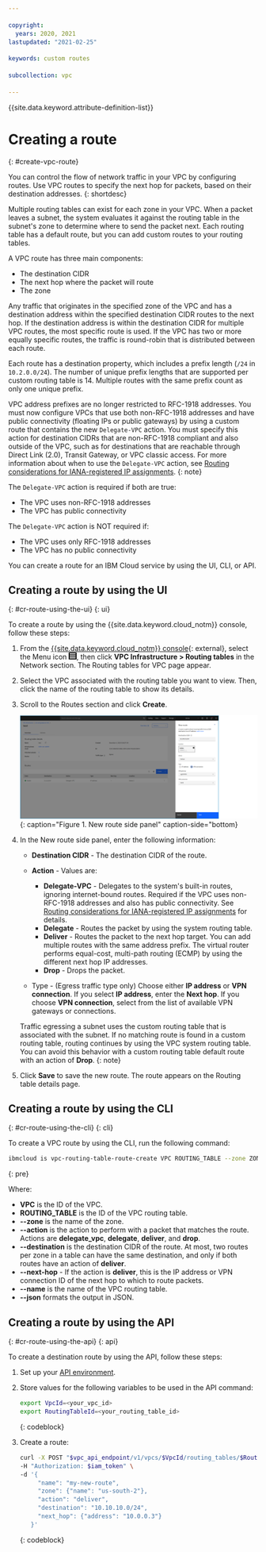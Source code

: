 ```yaml
---

copyright:
  years: 2020, 2021
lastupdated: "2021-02-25"

keywords: custom routes

subcollection: vpc

---
```


{{site.data.keyword.attribute-definition-list}}

# Creating a route
{: #create-vpc-route}

You can control the flow of network traffic in your VPC by configuring routes. Use VPC routes to specify the next hop for packets, based on their destination addresses.
{: shortdesc}

Multiple routing tables can exist for each zone in your VPC. When a packet leaves a subnet, the system evaluates it against the routing table in the subnet's zone to determine where to send the packet next. Each routing table has a default route, but you can add custom routes to your routing tables.

A VPC route has three main components:

* The destination CIDR
* The next hop where the packet will route
* The zone

Any traffic that originates in the specified zone of the VPC and has a destination address within the specified destination CIDR routes to the next hop. If the destination address is within the destination CIDR for multiple VPC routes, the most specific route is used. If the VPC has two or more equally specific routes, the traffic is round-robin that is distributed between each route.

Each route has a destination property, which includes a prefix length (`/24` in `10.2.0.0/24`). The number of unique prefix lengths that are supported per custom routing table is 14. Multiple routes with the same prefix count as only one unique prefix.

VPC address prefixes are no longer restricted to RFC-1918 addresses. You must now configure VPCs that use both non-RFC-1918 addresses and have public connectivity (floating IPs or public gateways) by using a custom route that contains the new `Delegate-VPC` action. You must specify this action for destination CIDRs that are non-RFC-1918 compliant and also outside of the VPC, such as for destinations that are reachable through Direct Link (2.0), Transit Gateway, or VPC classic access. For more information about when to use the `Delegate-VPC` action, see [Routing considerations for IANA-registered IP assignments](/docs/vpc?topic=vpc-interconnectivity#routing-considerations-iana).
{: note}

The `Delegate-VPC` action is required if both are true:
* The VPC uses non-RFC-1918 addresses
* The VPC has public connectivity

The `Delegate-VPC` action is NOT required if:
* The VPC uses only RFC-1918 addresses
* The VPC has no public connectivity

You can create a route for an IBM Cloud service by using the UI, CLI, or API.

## Creating a route by using the UI
{: #cr-route-using-the-ui}
{: ui}

To create a route by using the {{site.data.keyword.cloud_notm}} console, follow these steps:

1. From the [{{site.data.keyword.cloud_notm}} console](https://{DomainName}/vpc-ext){: external}, select the Menu icon ![Menu icon](/images/menu_icon.png), then click **VPC Infrastructure > Routing tables** in the Network section. The Routing tables for VPC page appear.
1. Select the VPC associated with the routing table you want to view. Then, click the name of the routing table to show its details.
1. Scroll to the Routes section and click **Create**.

   ![New route side panel](./images/cr-create-route.png){: caption="Figure 1. New route side panel" caption-side="bottom}
1. In the New route side panel, enter the following information:

   * **Destination CIDR** - The destination CIDR of the route.
   * **Action** - Values are:

      * **Delegate-VPC** - Delegates to the system's built-in routes, ignoring internet-bound routes. Required if the VPC uses non-RFC-1918 addresses and also has public connectivity. See [Routing considerations for IANA-registered IP assignments](/docs/vpc?topic=vpc-interconnectivity#routing-considerations-iana) for details.
      * **Delegate** - Routes the packet by using the system routing table.
      * **Deliver** - Routes the packet to the next hop target. You can add multiple routes with the same address prefix. The virtual router performs equal-cost, multi-path routing (ECMP) by using the different next hop IP addresses.
      * **Drop** - Drops the packet.

   * Type - (Egress traffic type only) Choose either **IP address** or **VPN connection**. If you select **IP address**, enter the **Next hop**. If you choose **VPN connection**, select from the list of available VPN gateways or connections.

   Traffic egressing a subnet uses the custom routing table that is associated with the subnet. If no matching route is found in a custom routing table, routing continues by using the VPC system routing table. You can avoid this behavior with a custom routing table default route with an action of **Drop**.
   {: note}

1. Click **Save** to save the new route. The route appears on the Routing table details page.

## Creating a route by using the CLI
{: #cr-route-using-the-cli}
{: cli}

To create a VPC route by using the CLI, run the following command:

```sh
ibmcloud is vpc-routing-table-route-create VPC ROUTING_TABLE --zone ZONE_NAME --destination DESTINATION_CIDR --next-hop NEXT_HOP [--action delegate_vpc | delegate | deliver | drop] [--name NAME] [--json]
```
{: pre}

Where:

* **VPC** is the ID of the VPC.
* **ROUTING_TABLE** is the ID of the VPC routing table.
* **--zone** is the name of the zone.
* **--action** is the action to perform with a packet that matches the route. Actions are **delegate_vpc**, **delegate**, **deliver**, and **drop**.
* **--destination** is the destination CIDR of the route. At most, two routes per zone in a table can have the same destination, and only if both routes have an action of **deliver**.
* **--next-hop** - If the action is **deliver**, this is the IP address or VPN connection ID of the next hop to which to route packets.
* **--name** is the name of the VPC routing table.
* **--json** formats the output in JSON.

## Creating a route by using the API
{: #cr-route-using-the-api}
{: api}

To create a destination route by using the API, follow these steps:

1. Set up your [API environment](/docs/vpc?topic=vpc-set-up-environment#api-prerequisites-setup).
2. Store values for the following variables to be used in the API command:

    ```sh
    export VpcId=<your_vpc_id>
    export RoutingTableId=<your_routing_table_id>
    ```
    {: codeblock}

3. Create a route:

   ```sh
   curl -X POST "$vpc_api_endpoint/v1/vpcs/$VpcId/routing_tables/$RoutingTableId/routes?version=$api_version&generation=2" \
   -H "Authorization: $iam_token" \
   -d '{
        "name": "my-new-route",
        "zone": {"name": "us-south-2"},
        "action": "deliver",
        "destination": "10.10.10.0/24",
        "next_hop": {"address": "10.0.0.3"}
      }'
   ```
   {: codeblock}
